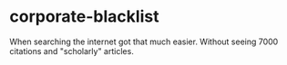 # corporate-blacklist
When searching the internet got that much easier. Without seeing 7000 citations and "scholarly" articles.
